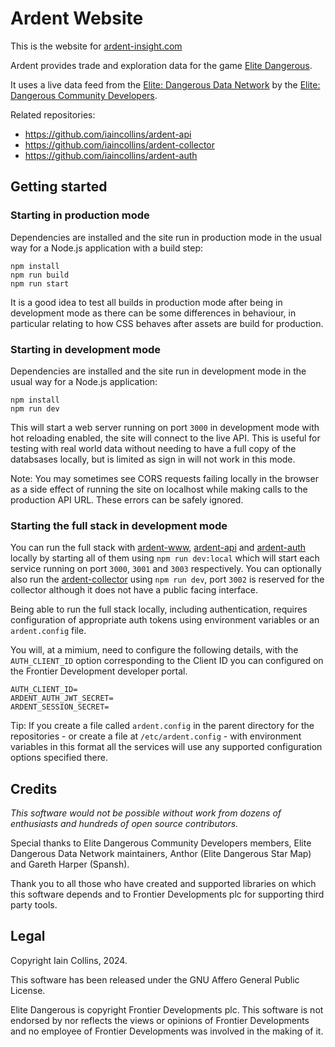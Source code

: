 # Ardent Website

This is the website for [ardent-insight.com](https://ardent-insight.com)

Ardent provides trade and exploration data for the game 
[Elite Dangerous](https://www.elitedangerous.com/).

It uses a live data feed from the 
[Elite: Dangerous Data Network](https://eddn.edcd.io) by the 
[Elite: Dangerous Community Developers](https://edcd.github.io/).

Related repositories:

* https://github.com/iaincollins/ardent-api
* https://github.com/iaincollins/ardent-collector
* https://github.com/iaincollins/ardent-auth

## Getting started

### Starting in production mode

Dependencies are installed and the site run in production mode in the usual 
way for a Node.js application with a build step:

    npm install
    npm run build
    npm run start

It is a good idea to test all builds in production mode after being in 
development mode as there can be some differences in behaviour, in particular 
relating to how CSS behaves after assets are build for production.

### Starting in development mode

Dependencies are installed and the site run in development mode in the usual 
way for a Node.js application:

    npm install
    npm run dev

This will start a web server running on port `3000` in development mode with 
hot reloading enabled, the site will connect to the live API. This is useful 
for testing with real world data without needing to have a full  copy of the 
databsases locally, but is limited as sign in will not work in this mode.

Note: You may sometimes see CORS requests failing locally in the browser as a 
side effect of running the site on localhost while making calls to the 
production API URL. These errors can be safely ignored.

### Starting the full stack in development mode

You can run the full stack with 
[ardent-www](https://github.com/iaincollins/ardent-www), 
[ardent-api](https://github.com/iaincollins/ardent-api) and
[ardent-auth](https://github.com/iaincollins/ardent-auth) locally by starting 
all of them using `npm run dev:local` which will start each service running on 
port `3000`, `3001` and `3003` respectively. You can optionally also run the 
[ardent-collector](https://github.com/iaincollins/ardent-collector) using 
`npm run dev`, port `3002` is reserved for the collector although it does not 
have a public facing interface.

Being able to run the full stack locally, including authentication, requires 
configuration of appropriate auth tokens using environment variables or an 
`ardent.config` file.

You will, at a mimium, need to configure the following details, with the 
`AUTH_CLIENT_ID` option corresponding to the Client ID you can configured 
on the Frontier Development developer portal.

    AUTH_CLIENT_ID=
    ARDENT_AUTH_JWT_SECRET=
    ARDENT_SESSION_SECRET=

Tip: If you create a file called `ardent.config` in the parent directory for 
the repositories - or create a file at `/etc/ardent.config` - with environment 
variables in this format all the services will use any supported configuration 
options specified there.

## Credits

_This software would not be possible without work from dozens of enthusiasts 
and hundreds of open source contributors._

Special thanks to Elite Dangerous Community Developers members, Elite 
Dangerous Data Network maintainers, Anthor (Elite Dangerous Star Map) 
and Gareth Harper (Spansh).

Thank you to all those who have created and supported libraries on which this 
software depends and to Frontier Developments plc for supporting third party 
tools.

## Legal

Copyright Iain Collins, 2024.

This software has been released under the GNU Affero General Public License.

Elite Dangerous is copyright Frontier Developments plc. This software is 
not endorsed by nor reflects the views or opinions of Frontier Developments and 
no employee of Frontier Developments was involved in the making of it.